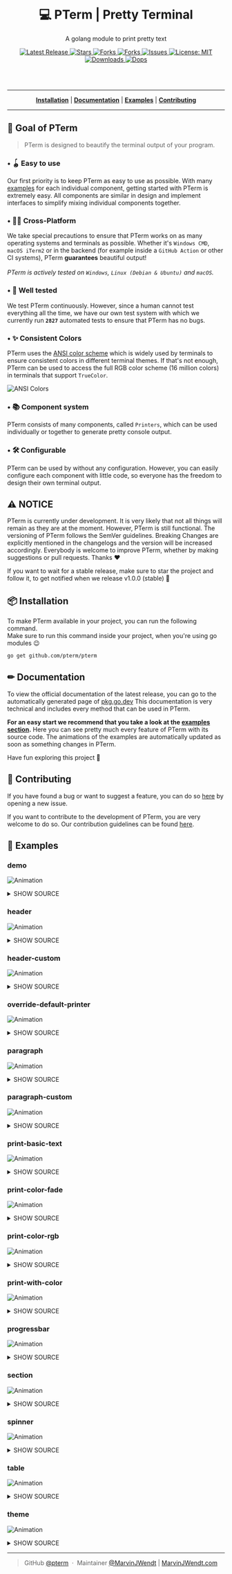 <!--suppress HtmlDeprecatedAttribute -->

<h1 align="center">💻 PTerm | Pretty Terminal</h1>
<p align="center">A golang module to print pretty text</p>

<p align="center">

<a href="https://github.com/pterm/pterm/releases">
<img src="https://img.shields.io/github/v/release/pterm/pterm?style=flat-square" alt="Latest Release">
</a>

<a href="https://github.com/pterm/pterm/stargazers">
<img src="https://img.shields.io/github/stars/pterm/pterm.svg?style=flat-square" alt="Stars">
</a>

<a href="https://github.com/pterm/pterm/fork">
<img src="https://img.shields.io/github/forks/pterm/pterm.svg?style=flat-square" alt="Forks">
</a>

<a href="https://github.com/pterm/pterm">
<!-- unittestcount:start --><img src="https://img.shields.io/badge/Unit_Tests-2827-brightgreen?style=flat-square" alt="Forks"><!-- unittestcount:end -->
</a>

<a href="https://github.com/pterm/pterm/issues">
<img src="https://img.shields.io/github/issues/pterm/pterm.svg?style=flat-square" alt="Issues">
</a>

<a href="https://opensource.org/licenses/MIT">
<img src="https://img.shields.io/badge/License-MIT-yellow.svg?style=flat-square" alt="License: MIT">
</a>

<br/>

<a href="https://github.com/dops-cli/dops/releases">
<img src="https://img.shields.io/badge/platform-windows%20%7C%20macos%20%7C%20linux-informational?style=for-the-badge" alt="Downloads">
</a>

<a href="https://github.com/pterm/pterm/">
<img src="https://raw.githubusercontent.com/pterm/pterm/master/_examples/demo/animation.svg" alt="Dops">
</a>

</p>

<br/>
<br/>

---

<p align="center">
<strong><a href="#-installation">Installation</a></strong>
|
<strong><a href="#-documentation">Documentation</a></strong>
|
<strong><a href="#-examples">Examples</a></strong>
|
<strong><a href="./CONTRIBUTING.md">Contributing</a></strong>
</p>

---

## 🥅 Goal of PTerm

> PTerm is designed to beautify the terminal output of your program.

### • 🪀 Easy to use

Our first priority is to keep PTerm as easy to use as possible. With many [examples](#-examples) for each individual component, getting started with PTerm is extremely easy. All components are similar in design and implement interfaces to simplify mixing individual components together.

### • 🤹‍♀️ Cross-Platform

We take special precautions to ensure that PTerm works on as many operating systems and terminals as possible. Whether it's `Windows CMD`, `macOS iTerm2` or in the backend (for example inside a `GitHub Action` or other CI systems), PTerm **guarantees** beautiful output!\
\
*PTerm is actively tested on `Windows`, `Linux (Debian & Ubuntu)` and `macOS`.*

### • 🧪 Well tested

We test PTerm continuously. However, since a human cannot test everything all the time, we have our own test system with which we currently run <!-- unittestcount2:start -->**`2827`**<!-- unittestcount2:end -->
automated tests to ensure that PTerm has no bugs. 

### • ✨ Consistent Colors

PTerm uses the [ANSI color scheme](https://en.wikipedia.org/wiki/ANSI_escape_code#3/4_bit) which is widely used by terminals to ensure consistent colors in different terminal themes.
If that's not enough, PTerm can be used to access the full RGB color scheme (16 million colors) in terminals that support `TrueColor`.

![ANSI Colors](https://user-images.githubusercontent.com/31022056/96002009-f10c3a80-0e38-11eb-8d90-f3150150599c.png)

### • 📚 Component system

PTerm consists of many components, called `Printers`, which can be used individually or together to generate pretty console output.

### • 🛠 Configurable

PTerm can be used by without any configuration. However, you can easily configure each component with little code, so everyone has the freedom to design their own terminal output.

## ⚠ NOTICE

PTerm is currently under development. It is very likely that not all things will remain as they are at the moment. However, PTerm is still functional. The versioning of PTerm follows the SemVer guidelines. Breaking Changes are explicitly mentioned in the changelogs and the version will be increased accordingly. Everybody is welcome to improve PTerm, whether by making suggestions or pull requests. Thanks ❤

If you want to wait for a stable release, make sure to star the project and follow it, to get notified when we release v1.0.0 (stable) 🚀

## 📦 Installation

To make PTerm available in your project, you can run the following command.\
Make sure to run this command inside your project, when you're using go modules 😉

```sh
go get github.com/pterm/pterm
```

## ✏ Documentation

To view the official documentation of the latest release, you can go to the automatically generated page of [pkg.go.dev](https://pkg.go.dev/github.com/pterm/pterm) This documentation is very technical and includes every method that can be used in PTerm.

**For an easy start we recommend that you take a look at the [examples section](#-examples).** Here you can see pretty much every feature of PTerm with its source code. The animations of the examples are automatically updated as soon as something changes in PTerm.

Have fun exploring this project 🚀

## 💖 Contributing

If you have found a bug or want to suggest a feature, you can do so [here](https://github.com/pterm/pterm/issues) by opening a new issue.

If you want to contribute to the development of PTerm, you are very welcome to do so. Our contribution guidelines can be found [here](CONTRIBUTING.md).

## 🧪 Examples

<!-- examples:start -->
### demo

![Animation](https://raw.githubusercontent.com/pterm/pterm/master/_examples/demo/animation.svg)

<details>

<summary>SHOW SOURCE</summary>

```go
package main

import (
	"strconv"
	"strings"
	"time"

	"github.com/pterm/pterm"
)

func main() {
	// Change this to time.Millisecond*200 to speed up the demo.
	// Useful when debugging.
	const second = time.Second
	var pseudoProgramList = strings.Split("pseudo-excel pseudo-photoshop pseudo-chrome pseudo-outlook pseudo-explorer "+
		"pseudo-dops pseudo-git pseudo-vsc pseudo-intellij pseudo-minecraft pseudo-scoop pseudo-chocolatey", " ")

	pterm.DefaultHeader.WithBackgroundStyle(pterm.NewStyle(pterm.BgLightBlue)).WithMargin(10).Println(
		"PTDP - PTerm Demo Program")
	pterm.Info.Println("This animation was generated with the latest version of PTerm!" +
		"\nPTerm works on nearly every terminal and operating system." +
		"\nIt's super easy to use!" +
		"\nIf you want, you can customize everything :)" +
		"\nYou can see the code of this demo in the " + pterm.LightMagenta("./_examples/demo") + " directory." +
		"\n" +
		"\nThis demo was updated at: " + pterm.Green(time.Now().Format("02 Jan 2006 - 15:04:05 MST")))
	pterm.Println()

	introSpinner := pterm.DefaultSpinner.WithRemoveWhenDone(true).Start("Waiting for 15 seconds...")
	time.Sleep(second)
	for i := 14; i > 0; i-- {
		if i > 1 {
			introSpinner.UpdateText("Waiting for " + strconv.Itoa(i) + " seconds...")
		} else {
			introSpinner.UpdateText("Waiting for " + strconv.Itoa(i) + " second...")
		}
		time.Sleep(second)
	}
	introSpinner.Stop()

	clear()

	pterm.DefaultHeader.WithBackgroundStyle(pterm.NewStyle(pterm.BgLightBlue)).WithMargin(10).Println(
		"Pseudo Application created with PTerm")

	time.Sleep(second)

	setupSpinner := pterm.DefaultSpinner.Start("Fetching pseudo install list...")
	time.Sleep(second * 4)
	setupSpinner.Success()

	p := pterm.DefaultProgressbar.WithTotal(len(pseudoProgramList)).WithTitle("Downloading stuff").Start()
	for i := 0; i < p.Total; i++ {
		p.Title = "Downloading " + pseudoProgramList[i]
		pterm.Success.Println("Downloading " + pseudoProgramList[i])
		p.Increment()
		time.Sleep(time.Millisecond * 500)
	}
	pterm.Success.Println("Downloaded all pseudo programs!")

	pterm.DefaultSection.Println("Installing pseudo programs")

	p = pterm.DefaultProgressbar.WithTotal(len(pseudoProgramList)).WithTitle("Installing stuff").Start()
	for i := 0; i < p.Total; i++ {
		p.Title = "Installing " + pseudoProgramList[i]
		if pseudoProgramList[i] == "pseudo-minecraft" {
			pterm.Warning.Println("Could not install pseudo-minecraft\nThe company policy forbids games.")
		} else {
			pterm.Success.Println("Installing " + pseudoProgramList[i])
			p.Increment()
		}
		time.Sleep(second)
	}
}

func clear() {
	print("\033[H\033[2J")
}

```

</details>

### header

![Animation](https://raw.githubusercontent.com/pterm/pterm/master/_examples/header/animation.svg)

<details>

<summary>SHOW SOURCE</summary>

```go
package main

import "github.com/pterm/pterm"

func main() {
	pterm.DefaultHeader.Println("This is the default header!")
}

```

</details>

### header-custom

![Animation](https://raw.githubusercontent.com/pterm/pterm/master/_examples/header-custom/animation.svg)

<details>

<summary>SHOW SOURCE</summary>

```go
package main

import "github.com/pterm/pterm"

func main() {
	// All available options: https://pkg.go.dev/github.com/pterm/pterm#HeaderPrinter

	// Build on top of DefaultHeader
	pterm.DefaultHeader. // Use DefaultHeader as base
				WithMargin(15).                                    // Set Margin to 15
				WithBackgroundStyle(pterm.NewStyle(pterm.BgCyan)). // Set BackgroundStyle to Cyan
				WithTextStyle(pterm.NewStyle(pterm.FgBlack)).      // Set TextStyle to Black
				Println("This is a custom header!")                // Print header
	// Instead of printing the header you can set it to a variable.
	// You can then reuse your custom header.

	// Making a completely new HeaderPrinter
	newHeader := pterm.HeaderPrinter{
		TextStyle:       pterm.NewStyle(pterm.FgBlack),
		BackgroundStyle: pterm.NewStyle(pterm.BgRed),
		Margin:          20,
	}

	newHeader.Println("This is a custom header!")

}

```

</details>

### override-default-printer

![Animation](https://raw.githubusercontent.com/pterm/pterm/master/_examples/override-default-printer/animation.svg)

<details>

<summary>SHOW SOURCE</summary>

```go
package main

import "github.com/pterm/pterm"

func main() {
	pterm.Error.Println("This is the default Error")

	pterm.Error.Prefix = pterm.Prefix{
		Text:  "OVERRIDE",
		Style: pterm.NewStyle(pterm.BgCyan, pterm.FgRed),
	}

	pterm.Error.Println("This is the default Error after the prefix was overridden")
}

```

</details>

### paragraph

![Animation](https://raw.githubusercontent.com/pterm/pterm/master/_examples/paragraph/animation.svg)

<details>

<summary>SHOW SOURCE</summary>

```go
package main

import "github.com/pterm/pterm"

func main() {
	pterm.DefaultParagraph.Println("This is the default paragraph printer. As you can see, no words are separated, " +
		"but the text is split at the spaces. This is useful for continuous text of all kinds. You can manually change the line width if you want to." +
		"Lorem ipsum dolor sit amet, consetetur sadipscing elitr, sed diam nonumy eirmod tempor invidunt ut labore et dolore magna aliquyam")

	pterm.Println()

	pterm.Println("This text is written with the default Println() function. No intelligent splitting here." +
		"Lorem ipsum dolor sit amet, consetetur sadipscing elitr, sed diam nonumy eirmod tempor invidunt ut labore et dolore magna aliquyam")
}

```

</details>

### paragraph-custom

![Animation](https://raw.githubusercontent.com/pterm/pterm/master/_examples/paragraph-custom/animation.svg)

<details>

<summary>SHOW SOURCE</summary>

```go
package main

import "github.com/pterm/pterm"

func main() {

	// Custom MaxWidth
	pterm.DefaultParagraph.WithMaxWidth(60).Println("This is a custom paragraph printer. As you can see, no words are separated, " +
		"but the text is split at the spaces. This is useful for continuous text of all kinds. You can manually change the line width if you want to." +
		"Lorem ipsum dolor sit amet, consetetur sadipscing elitr, sed diam nonumy eirmod tempor invidunt ut labore et dolore magna aliquyam")

	pterm.Println()

	pterm.Println("This text is written with the default Println() function. No intelligent splitting here." +
		"Lorem ipsum dolor sit amet, consetetur sadipscing elitr, sed diam nonumy eirmod tempor invidunt ut labore et dolore magna aliquyam")
}

```

</details>

### print-basic-text

![Animation](https://raw.githubusercontent.com/pterm/pterm/master/_examples/print-basic-text/animation.svg)

<details>

<summary>SHOW SOURCE</summary>

```go
package main

import "github.com/pterm/pterm"

func main() {
	pterm.DefaultBasicText.Println("Default basic text printer.")
	pterm.DefaultBasicText.Println("Can be used in any" + pterm.LightMagenta(" TextPrinter ") + "context.")
	pterm.DefaultBasicText.Println("For example to resolve progressbars and spinners.")
}

```

</details>

### print-color-fade

![Animation](https://raw.githubusercontent.com/pterm/pterm/master/_examples/print-color-fade/animation.svg)

<details>

<summary>SHOW SOURCE</summary>

```go
package main

import (
	"github.com/pterm/pterm"
)

func main() {
	from := pterm.NewRGB(255, 0, 0)
	to := pterm.NewRGB(0, 255, 0)
	for i := 0; i < pterm.GetTerminalHeight(); i++ {
		from.Fade(0, float32(pterm.GetTerminalHeight()), float32(i), to).Println("Hello, World!")
	}
}

```

</details>

### print-color-rgb

![Animation](https://raw.githubusercontent.com/pterm/pterm/master/_examples/print-color-rgb/animation.svg)

<details>

<summary>SHOW SOURCE</summary>

```go
package main

import "github.com/pterm/pterm"

func main() {
	pterm.NewRGB(178, 44, 199).Println("This text is printed with a custom RGB!")
	pterm.NewRGB(15, 199, 209).Println("This text is printed with a custom RGB!")
	pterm.NewRGB(201, 144, 30).Println("This text is printed with a custom RGB!")
}

```

</details>

### print-with-color

![Animation](https://raw.githubusercontent.com/pterm/pterm/master/_examples/print-with-color/animation.svg)

<details>

<summary>SHOW SOURCE</summary>

```go
package main

import "github.com/pterm/pterm"

func main() {
	// Simple Println with different colored words.
	pterm.Println(pterm.Red("Hello, ") + pterm.Green("World") + pterm.Cyan("!"))
	pterm.Println(pterm.Red("Even " + pterm.Cyan("nested ") + pterm.Green("colors ") + "are supported!"))
	pterm.FgBlack.Println("FgBlack")
	pterm.FgRed.Println("FgRed")
	pterm.FgGreen.Println("FgGreen")
	pterm.FgYellow.Println("FgYellow")
	pterm.FgBlue.Println("FgBlue")
	pterm.FgMagenta.Println("FgMagenta")
	pterm.FgCyan.Println("FgCyan")
	pterm.FgWhite.Println("FgWhite")

	pterm.FgLightRed.Println("FgLightRed")
	pterm.FgLightGreen.Println("FgLightGreen")
	pterm.FgLightYellow.Println("FgLightYellow")
	pterm.FgLightBlue.Println("FgLightBlue")
	pterm.FgLightMagenta.Println("FgLightMagenta")
	pterm.FgLightCyan.Println("FgLightCyan")
	pterm.FgLightWhite.Println("FgLightWhite")
}

```

</details>

### progressbar

![Animation](https://raw.githubusercontent.com/pterm/pterm/master/_examples/progressbar/animation.svg)

<details>

<summary>SHOW SOURCE</summary>

```go
package main

import (
	"strings"
	"time"

	"github.com/pterm/pterm"
)

var fakeInstallList = strings.Split("pseudo-excel pseudo-photoshop pseudo-chrome pseudo-outlook pseudo-explorer "+
	"pseudo-dops pseudo-git pseudo-vsc pseudo-intellij pseudo-minecraft pseudo-scoop pseudo-chocolatey", " ")

var vki int

func main() {
	p := pterm.DefaultProgressbar.WithTotal(len(fakeInstallList)).WithTitle("Downloading stuff").Start()

	for i := 0; i < p.Total; i++ {
		p.Title = "Downloading " + fakeInstallList[vki]
		pterm.Success.Println("Downloading " + fakeInstallList[vki])
		vki++
		p.Increment()
		time.Sleep(time.Millisecond * 350)
	}

	pterm.Success.Println("Finished downloading!")

	time.Sleep(time.Second * 5)
}

```

</details>

### section

![Animation](https://raw.githubusercontent.com/pterm/pterm/master/_examples/section/animation.svg)

<details>

<summary>SHOW SOURCE</summary>

```go
package main

import "github.com/pterm/pterm"

func main() {
	pterm.DefaultSection.Println("This is a section!")
	pterm.Info.Println("And here is some text.\nThis text could be anything.\nBasically it's just a placeholder")
	pterm.DefaultSection.Println("This is another section!")
	pterm.Info.Println("And this is\nmore placeholder text")
}

```

</details>

### spinner

![Animation](https://raw.githubusercontent.com/pterm/pterm/master/_examples/spinner/animation.svg)

<details>

<summary>SHOW SOURCE</summary>

```go
package main

import (
	"time"

	"github.com/pterm/pterm"
)

func main() {
	spinnerSuccess := pterm.DefaultSpinner.Start("Doing something important... (will succeed)")

	time.Sleep(time.Second * 3) // Simulate 3 seconds of processing something

	spinnerSuccess.Success()

	spinnerWarning := pterm.DefaultSpinner.Start("Doing something important... (will warn)")

	time.Sleep(time.Second * 3) // Simulate 3 seconds of processing something

	spinnerWarning.Warning()

	spinnerFail := pterm.DefaultSpinner.Start("Doing something important... (will fail)")

	time.Sleep(time.Second * 3) // Simulate 3 seconds of processing something

	spinnerFail.Fail()

	spinnerLiveText := pterm.DefaultSpinner.Start("Doing a lot of stuff...")

	time.Sleep(time.Second * 2)

	spinnerLiveText.UpdateText("It's really much")

	time.Sleep(time.Second * 2)

	spinnerLiveText.UpdateText("We're nearly done!")

	time.Sleep(time.Second * 2)

	spinnerLiveText.Success("Finally!")
}

```

</details>

### table

![Animation](https://raw.githubusercontent.com/pterm/pterm/master/_examples/table/animation.svg)

<details>

<summary>SHOW SOURCE</summary>

```go
package main

import "github.com/pterm/pterm"

func main() {
	pterm.DefaultTable.WithHasHeader().WithData(pterm.TableData{
		{"Firstname", "Lastname", "Email"},
		{"Paul", "Dean", "nisi.dictum.augue@velitAliquam.co.uk"},
		{"Callie", "Mckay", "egestas.nunc.sed@est.com"},
		{"Libby", "Camacho", "aliquet.lobortis@semper.com"},
	}).Render()
}

```

</details>

### theme

![Animation](https://raw.githubusercontent.com/pterm/pterm/master/_examples/theme/animation.svg)

<details>

<summary>SHOW SOURCE</summary>

```go
package main

import (
	"github.com/pterm/pterm"
	"reflect"
	"time"
)

func main() {
	pterm.Info.Println("These are the default theme styles.\n" +
		"You can modify them easily to your personal preference,\n" +
		"or create new themes from scratch :)")
	pterm.Println()

	v := reflect.ValueOf(pterm.ThemeDefault)
	typeOfS := v.Type()

	if typeOfS == reflect.TypeOf(pterm.Theme{}) {
		for i := 0; i < v.NumField(); i++ {
			field, ok := v.Field(i).Interface().(pterm.Style)
			if ok {
				field.Println(typeOfS.Field(i).Name)
			}
			time.Sleep(time.Millisecond * 250)
		}
	}
}

```

</details>


<!-- examples:end -->

  
---

> GitHub [@pterm](https://github.com/pterm) &nbsp;&middot;&nbsp;
> Maintainer [@MarvinJWendt](https://github.com/MarvinJWendt)
> | [MarvinJWendt.com](https://marvinjwendt.com)




































































































































